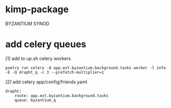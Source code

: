 # kimp-package
BYZANTIUM SYNOD

# add celery queues

 *[1]* add to up.sh celery workers
```
poetry run celery -A app.ext.byzantium.background.tasks worker -l info -E -Q drapht_q -c 3 --prefetch-multiplier=1
``` 
 *[2]*  add celery app/config/friends.yaml
```
drapht:
    route: app.ext.byzantium.background.tasks
    queue: byzantium_q
```

